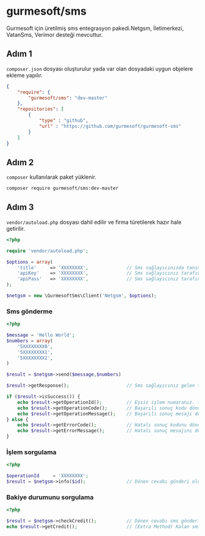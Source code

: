# gurmesoft/sms
Gurmesoft için üretilmiş sms entegrasyon pakedi.Netgsm, İletimerkezi, VatanSms, Verimor desteği mevcuttur.

## Adım 1 
`composer.json` dosyası oluşturulur yada var olan dosyadaki uygun objelere ekleme yapılır.
```json
{
    "require": {
        "gurmesoft/sms": "dev-master"
    },
    "repositories": [
        {
            "type" : "github",
            "url" : "https://github.com/gurmesoft/gurmesoft-sms"
        }
    ]    
}
```

## Adım 2
`composer` kullanılarak paket yüklenir.
```bash
composer require gurmesoft/sms:dev-master
```

## Adım 3 
`vendor/autoload.php` dosyası dahil edilir ve firma türetilerek hazır hale getirilir.
```php
<?php 

require 'vendor/autoload.php';

$options = array(
    'title'     => 'XXXXXXXX',              // Sms sağlayıcınızda tanımlı gönderim isminiz, başlığınız vb. 
    'apiKey'    => 'XXXXXXXX',              // Sms sağlayıcınız tarafından verilen anahtar, kullanıcı vb.
    'apiPass'   => 'XXXXXXXX',              // Sms sağlayıcınız tarafından verilen şifre, gizli anahtar vb.  
);

$netgsm = new \GurmesoftSms\Client('Netgsm', $options);
```

### Sms gönderme 
```php
<?php 

$message = 'Hello World';                   
$numbers = array(
    '5XXXXXXXX0',
    '5XXXXXXXX1',
    '5XXXXXXXX2',
)

$result = $netgsm->send($message,$numbers) 

$result->getResponse();                     // Sms sağlayıcınız gelen tüm cevabı incelemek için kullanılır.

if ($result->isSuccess()) {
    echo $result->getOperationId();         // Eşsiz işlem numaranız. (İşlem durumu sorgulamak için kullanılacaktır.)
    echo $result->getOperationCode();       // Başarılı sonuç kodu döndürür.
    echo $result->getOperationMessage();    // Başarılı sonuç mesajı döndürür.
} else {
    echo $result->getErrorCode();           // Hatalı sonuç kodunu döndürür.
    echo $result->getErrorMessage();        // Hatalı sonuç mesajını döndürür.
}
```

### İşlem sorgulama
```php
<?php 

$operationId     = 'XXXXXXXX';
$result = $netgsm->info($id);               // Dönen cevabı gönderi oluşturmadaki methodlar ile inceleyebilirsiniz.
```

### Bakiye durumunu sorgulama

```php
<?php 

$result = $netgsm->checkCredit();           // Dönen cevabı sms gönderim methodlar ile inceleyebilirsiniz.
echo $result->getCredit();                  // (Extra Method) Kalan sms gönderim kredinizi döndürür.
```





